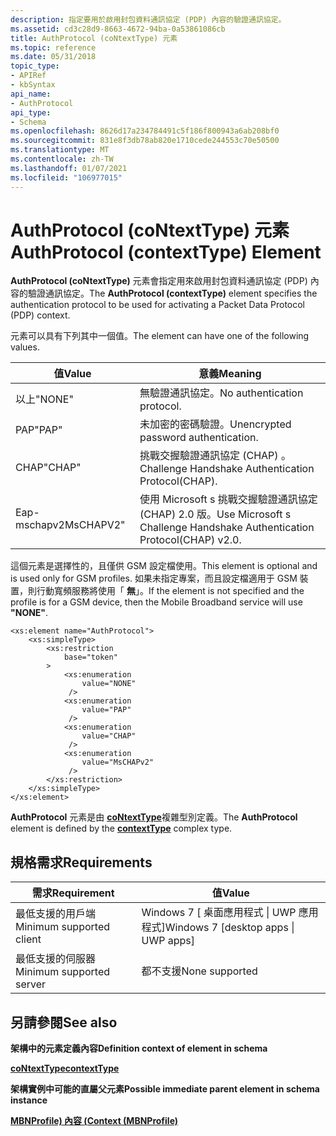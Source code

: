 ```yaml
---
description: 指定要用於啟用封包資料通訊協定 (PDP) 內容的驗證通訊協定。
ms.assetid: cd3c28d9-8663-4672-94ba-0a53861086cb
title: AuthProtocol (coNtextType) 元素
ms.topic: reference
ms.date: 05/31/2018
topic_type:
- APIRef
- kbSyntax
api_name:
- AuthProtocol
api_type:
- Schema
ms.openlocfilehash: 8626d17a234784491c5f186f800943a6ab208bf0
ms.sourcegitcommit: 831e8f3db78ab820e1710cede244553c70e50500
ms.translationtype: MT
ms.contentlocale: zh-TW
ms.lasthandoff: 01/07/2021
ms.locfileid: "106977015"
---
```

# <a name="authprotocol-contexttype-element"></a><span data-ttu-id="e1177-103">AuthProtocol (coNtextType) 元素</span><span class="sxs-lookup"><span data-stu-id="e1177-103">AuthProtocol (contextType) Element</span></span>

<span data-ttu-id="e1177-104">**AuthProtocol (coNtextType)** 元素會指定用來啟用封包資料通訊協定 (PDP) 內容的驗證通訊協定。</span><span class="sxs-lookup"><span data-stu-id="e1177-104">The **AuthProtocol (contextType)** element specifies the authentication protocol to be used for activating a Packet Data Protocol (PDP) context.</span></span>

<span data-ttu-id="e1177-105">元素可以具有下列其中一個值。</span><span class="sxs-lookup"><span data-stu-id="e1177-105">The element can have one of the following values.</span></span>

| <span data-ttu-id="e1177-106">值</span><span class="sxs-lookup"><span data-stu-id="e1177-106">Value</span></span>      | <span data-ttu-id="e1177-107">意義</span><span class="sxs-lookup"><span data-stu-id="e1177-107">Meaning</span></span>                                                                 |
|------------|-------------------------------------------------------------------------|
| <span data-ttu-id="e1177-108">以上</span><span class="sxs-lookup"><span data-stu-id="e1177-108">"NONE"</span></span>     | <span data-ttu-id="e1177-109">無驗證通訊協定。</span><span class="sxs-lookup"><span data-stu-id="e1177-109">No authentication protocol.</span></span>                                             |
| <span data-ttu-id="e1177-110">PAP</span><span class="sxs-lookup"><span data-stu-id="e1177-110">"PAP"</span></span>      | <span data-ttu-id="e1177-111">未加密的密碼驗證。</span><span class="sxs-lookup"><span data-stu-id="e1177-111">Unencrypted password authentication.</span></span>                                    |
| <span data-ttu-id="e1177-112">CHAP</span><span class="sxs-lookup"><span data-stu-id="e1177-112">"CHAP"</span></span>     | <span data-ttu-id="e1177-113">挑戰交握驗證通訊協定 (CHAP) 。</span><span class="sxs-lookup"><span data-stu-id="e1177-113">Challenge Handshake Authentication Protocol(CHAP).</span></span>                      |
|  <span data-ttu-id="e1177-114">Eap-mschapv2</span><span class="sxs-lookup"><span data-stu-id="e1177-114">MsCHAPV2"</span></span> | <span data-ttu-id="e1177-115">使用 Microsoft s 挑戰交握驗證通訊協定 (CHAP) 2.0 版。</span><span class="sxs-lookup"><span data-stu-id="e1177-115">Use Microsoft s Challenge Handshake Authentication Protocol(CHAP) v2.0.</span></span> |



 

<span data-ttu-id="e1177-116">這個元素是選擇性的，且僅供 GSM 設定檔使用。</span><span class="sxs-lookup"><span data-stu-id="e1177-116">This element is optional and is used only for GSM profiles.</span></span> <span data-ttu-id="e1177-117">如果未指定專案，而且設定檔適用于 GSM 裝置，則行動寬頻服務將使用「 **無**」。</span><span class="sxs-lookup"><span data-stu-id="e1177-117">If the element is not specified and the profile is for a GSM device, then the Mobile Broadband service will use **"NONE"**.</span></span>

``` syntax
<xs:element name="AuthProtocol">
    <xs:simpleType>
        <xs:restriction
            base="token"
        >
            <xs:enumeration
                value="NONE"
             />
            <xs:enumeration
                value="PAP"
             />
            <xs:enumeration
                value="CHAP"
             />
            <xs:enumeration
                value="MsCHAPv2"
             />
        </xs:restriction>
    </xs:simpleType>
</xs:element>
```

<span data-ttu-id="e1177-118">**AuthProtocol** 元素是由 [**coNtextType**](schema-contexttype-complextype.md)複雜型別定義。</span><span class="sxs-lookup"><span data-stu-id="e1177-118">The **AuthProtocol** element is defined by the [**contextType**](schema-contexttype-complextype.md) complex type.</span></span>

## <a name="requirements"></a><span data-ttu-id="e1177-119">規格需求</span><span class="sxs-lookup"><span data-stu-id="e1177-119">Requirements</span></span>



| <span data-ttu-id="e1177-120">需求</span><span class="sxs-lookup"><span data-stu-id="e1177-120">Requirement</span></span> | <span data-ttu-id="e1177-121">值</span><span class="sxs-lookup"><span data-stu-id="e1177-121">Value</span></span> |
|-------------------------------------|---------------------------------------------------|
| <span data-ttu-id="e1177-122">最低支援的用戶端</span><span class="sxs-lookup"><span data-stu-id="e1177-122">Minimum supported client</span></span><br/> | <span data-ttu-id="e1177-123">Windows 7 \[ 桌面應用程式 \| UWP 應用程式\]</span><span class="sxs-lookup"><span data-stu-id="e1177-123">Windows 7 \[desktop apps \| UWP apps\]</span></span><br/> |
| <span data-ttu-id="e1177-124">最低支援的伺服器</span><span class="sxs-lookup"><span data-stu-id="e1177-124">Minimum supported server</span></span><br/> | <span data-ttu-id="e1177-125">都不支援</span><span class="sxs-lookup"><span data-stu-id="e1177-125">None supported</span></span><br/>                         |



## <a name="see-also"></a><span data-ttu-id="e1177-126">另請參閱</span><span class="sxs-lookup"><span data-stu-id="e1177-126">See also</span></span>

<dl> <dt>

<span data-ttu-id="e1177-127">**架構中的元素定義內容**</span><span class="sxs-lookup"><span data-stu-id="e1177-127">**Definition context of element in schema**</span></span>
</dt> <dt>

[<span data-ttu-id="e1177-128">**coNtextType**</span><span class="sxs-lookup"><span data-stu-id="e1177-128">**contextType**</span></span>](schema-contexttype-complextype.md)
</dt> <dt>

<span data-ttu-id="e1177-129">**架構實例中可能的直屬父元素**</span><span class="sxs-lookup"><span data-stu-id="e1177-129">**Possible immediate parent element in schema instance**</span></span>
</dt> <dt>

[<span data-ttu-id="e1177-130">**MBNProfile) 內容 (**</span><span class="sxs-lookup"><span data-stu-id="e1177-130">**Context (MBNProfile)**</span></span>](schema-context-mbnprofile-element.md)
</dt> </dl>

 

 




